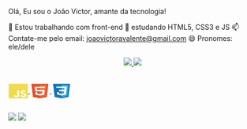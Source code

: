 Olá, Eu sou o João Victor, amante da tecnologia!  

🔭 Estou trabalhando com front-end
🌱 estudando HTML5, CSS3 e JS
📫 Contate-me pelo email: joaovictoravalente@gmail.com
😄 Pronomes: ele/dele

<div align="center">
  <a href="https://github.com/JoaoVictor113">
  <img height="180em" src="https://github-readme-stats.vercel.app/api?username=JoaoVictor113&show_icons=true&theme=dark&include_all_commits=true&count_private=true"/>
  <img height="180em" src="https://github-readme-stats.vercel.app/api/top-langs/?username=JoaoVictor113&layout=compact&langs_count=7&theme=dark"/>
</div>
  
  <div style="display: inline_block"><br> <br>
  <img align="center" alt="joao-Js" height="30" width="40" src="https://raw.githubusercontent.com/devicons/devicon/master/icons/javascript/javascript-plain.svg">
  <img align="center" alt="joao-HTML" height="30" width="40" src="https://raw.githubusercontent.com/devicons/devicon/master/icons/html5/html5-original.svg">
  <img align="center" alt="joao-CSS" height="30" width="40" src="https://raw.githubusercontent.com/devicons/devicon/master/icons/css3/css3-original.svg">
  </div>  
  
  ##
  
  <div>
      <a href = "mailto:contatojoaovictoravalente@gmail.com"><img src="https://img.shields.io/badge/-Gmail-%23333?style=for-the-badge&logo=gmail&logoColor=white" target="_blank"></a>
    <a href="https://www.linkedin.com/in/joão-victor-araújo-68632b1b6" target="_blank"><img src="https://img.shields.io/badge/-LinkedIn-%230077B5?style=for-the-badge&logo=linkedin&logoColor=white" target="_blank"></a> 
  </div>
